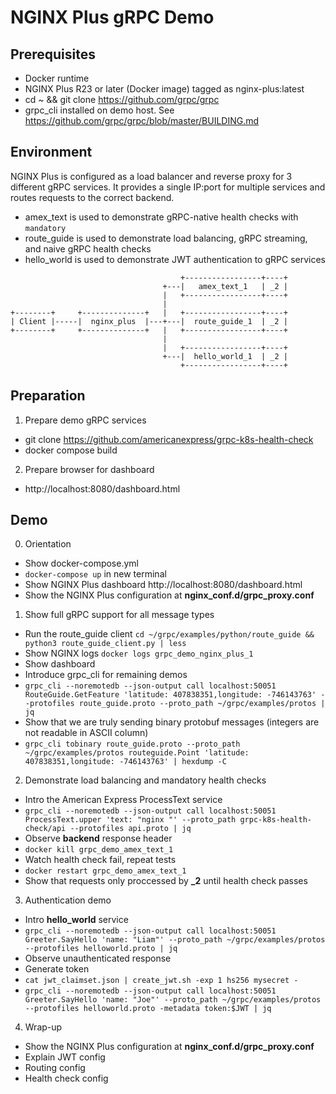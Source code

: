 NGINX Plus gRPC Demo
====================

Prerequisites
-------------
 - Docker runtime
 - NGINX Plus R23 or later (Docker image) tagged as nginx-plus:latest
 - cd ~ && git clone https://github.com/grpc/grpc
 - grpc_cli installed on demo host. See https://github.com/grpc/grpc/blob/master/BUILDING.md


Environment
-----------
NGINX Plus is configured as a load balancer and reverse proxy for 3 different gRPC services. It
provides a single IP:port for multiple services and routes requests to the correct backend.

 - amex_text is used to demonstrate gRPC-native health checks with `mandatory`
 - route_guide is used to demonstrate load balancing, gRPC streaming, and naive gRPC health checks
 - hello_world is used to demonstrate JWT authentication to gRPC services

```
                                      +-----------------+----+
                                  +---|   amex_text_1   | _2 |
                                  |   +-----------------+----+
                                  |                       
+--------+     +--------------+   |   +-----------------+----+
| Client |-----|  nginx_plus  |---+---|  route_guide_1  | _2 |
+--------+     +--------------+   |   +-----------------+----+
                                  |                       
                                  |   +-----------------+----+
                                  +---|  hello_world_1  | _2 |
                                      +-----------------+----+
```

Preparation
-----------
1. Prepare demo gRPC services
 - git clone https://github.com/americanexpress/grpc-k8s-health-check
 - docker compose build

2. Prepare browser for dashboard
 - http://localhost:8080/dashboard.html

Demo
----
0. Orientation
 - Show docker-compose.yml
 - `docker-compose up` in new terminal
 - Show NGINX Plus dashboard http://localhost:8080/dashboard.html
 - Show the NGINX Plus configuration at **nginx_conf.d/grpc_proxy.conf**

1. Show full gRPC support for all message types
 - Run the route_guide client `cd ~/grpc/examples/python/route_guide && python3 route_guide_client.py | less`
 - Show NGINX logs `docker logs grpc_demo_nginx_plus_1`
 - Show dashboard
 - Introduce grpc_cli for remaining demos
 - `grpc_cli --noremotedb --json-output call localhost:50051 RouteGuide.GetFeature 'latitude: 407838351,longitude: -746143763' --protofiles route_guide.proto --proto_path ~/grpc/examples/protos | jq`
 - Show that we are truly sending binary protobuf messages (integers are not readable in ASCII column)
 - `grpc_cli tobinary route_guide.proto --proto_path ~/grpc/examples/protos routeguide.Point 'latitude: 407838351,longitude: -746143763' | hexdump -C`

2. Demonstrate load balancing and mandatory health checks
 - Intro the American Express ProcessText service
 - `grpc_cli --noremotedb --json-output call localhost:50051 ProcessText.upper 'text: "nginx "' --proto_path grpc-k8s-health-check/api --protofiles api.proto | jq`
 - Observe **backend** response header
 - `docker kill grpc_demo_amex_text_1`
 - Watch health check fail, repeat tests
 - `docker restart grpc_demo_amex_text_1`
 - Show that requests only proccessed by **_2** until health check passes

3. Authentication demo
 - Intro **hello_world** service
 - `grpc_cli --noremotedb --json-output call localhost:50051 Greeter.SayHello 'name: "Liam"' --proto_path ~/grpc/examples/protos --protofiles helloworld.proto | jq`
 - Observe unauthenticated response
 - Generate token
 - `cat jwt_claimset.json | create_jwt.sh -exp 1 hs256 mysecret -`
 - `grpc_cli --noremotedb --json-output call localhost:50051 Greeter.SayHello 'name: "Joe"' --proto_path ~/grpc/examples/protos --protofiles helloworld.proto -metadata token:$JWT | jq`

 4. Wrap-up
 - Show the NGINX Plus configuration at **nginx_conf.d/grpc_proxy.conf** 
 - Explain JWT config
 - Routing config
 - Health check config


